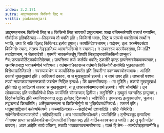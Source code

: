 ```yaml
---
index: 3.2.171
sutra: आदृगमहनजनः किकिनौ लिट् च
vritti: padamanjari
---
```


 आद्दगमहनजनः किकिनौ लिट् च॥ किकिनौ लिट् चापरार्थे प्रयुज्यमानाः शब्दा वतिमन्तरेणापि वत्यर्थ गमयन्ति, गौर्वाहीक इतिवदित्याह---लिड्वच्च तौ भवति इति। किकिनौ भवतः, लिट् च प्रत्ययो भवतीत्ययं त्वर्थो न भवति; तथा हि सति ठ्लिट् किकिनःऽ इत्येव ब्रूयात्। कार्यातिदेशश्चायम्। यद्येवम्, ठ्लः परस्मैपदसंज्ञा किकिनोः स्यात्, ततश्च देङ्द्दङदिभ्य आत्मनेपदिभ्यो न स्याताम्। न लकारस्य परस्मैपदसंज्ञा, किं तर्हि? तदादेशानाम्, न चैतावादेशौ। एवमपि भावकर्मकर्तृषु त्रिष्वपि लिड्वद्भावात्किकिनौ प्राप्नुतः? नैषः;उत्पन्नयोर्लिट्कार्यमतिदेश्यम्। उत्पत्तिश्च तयोः कर्तर्येव भवति; ठ्कर्तरि कृत्ऽ इत्यनेनास्यैकवाक्यत्वात्। अनभिधानाद्वा भावकर्मणोर्न भविष्यतः। वर्तमानाधिकाराच्च वर्तमाने किकिनोर्विधानमिति भूतकालतापि विरोधान्नातिदिश्यते। स्वरूपाबाधेन च कार्यादिदेशः प्रवर्तत इति तिबादीनां कानच्क्वस्वोश्चाभावः। आदिति दकारो मुखसुखार्थ इति। आदित्ययं दकारः, स च मुखसुखार्थ इत्यर्थः। न त्वयं तपर इति। तश्चासौ परश्च तपरो नायमकारात्परस्तकारो जश्त्वेन निर्द्दिष्ट इत्यर्थः। किं कारणमित्याह---मा भूदिति। तकारो मुखसुखार्थ इति पाठे तु आदित्ययं तकारः स मुखसुखार्थः, न तु तपरकार्यसम्पादनार्थ इत्यर्थः। पपिः सोममिति। ठ्न लोकाव्ययऽ इति षष्ठीप्रतिषेधो लिटः कार्यमिति सोमशब्दाद् द्वितीया। ततुरिरिति। ठ्बहुलं च्छन्दसिऽ इत्युत्वम्। ठ्द्विर्वचनेऽचिऽ इति स्थानिवद्भावात् ठ्तृऽ इत्येतद् द्विरुच्यते। जज्ञिरिति। ठ्गमहनऽ इत्युपधालोपः, चुत्वम्। तद्वाघनार्थ कित्वमिति। अर्तेरृकारान्तानां च किकिनोर्गुणो मा भूदित्येवमर्थमित्यर्थः। उत्सर्ग इति। धातुमात्राद्विधानं कर्तव्यमित्यर्थः। कस्मादित्यत्राह---सदादिभ्यो दशनादिति। सेदिः नेमिरिति। सदेर्नमेश्चैत्वाभ्यासलोपौ। सहिवहित्यादि। अत्र भाषायामित्यपेक्ष्यते। पापतिरिति। ठ्नीग्वञ्चुऽ इत्यादिना नीगागमः प्राप्तः सासहिवावहिचाचलिपापतीनां निपातनम्ऽ इति वार्तिककारवचनान्न भवति। इदं तु वृतौ पठितं वाक्यम्। अपर आहेति भाष्ये पठितम्, तत्रापि भाष्यकारवचनान्नीगभावः। उक्तं हि तेन---तान्येवोदाहरणानीति॥